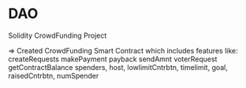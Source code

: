# DAO
Solidity CrowdFunding Project

=> Created CrowdFunding Smart Contract which includes features like:
createRequests
makePayment
payback
sendAmnt
voterRequest
getContractBalance
spenders, host, lowlimitCntrbtn, timelimit, goal, raisedCntrbtn, numSpender


